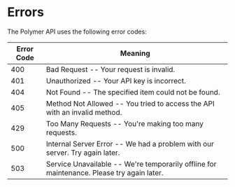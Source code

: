 # Errors

The Polymer API uses the following error codes:

| Error Code | Meaning                                                                       |
|------------|-------------------------------------------------------------------------------|
| 400        | Bad Request -- Your request is invalid.                                       |
| 401        | Unauthorized -- Your API key is incorrect.                                    |
| 404        | Not Found -- The specified item could not be found.                           |
| 405        | Method Not Allowed -- You tried to access the API with an invalid method.     |
| 429        | Too Many Requests -- You're making too many requests.                         |
| 500        | Internal Server Error -- We had a problem with our server. Try again later.   |
| 503        | Service Unavailable -- We're temporarily offline for maintenance. Please try again later. |
